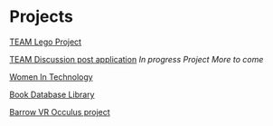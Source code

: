 # Projects
[TEAM Lego Project](https://github.com/rubyg-2/Projects/tree/main/TEAM%20Lego%20Project)

[TEAM Discussion post application](https://github.com/rubyg-2/Projects/tree/main/CSE%20360%20Discussion%20Post%20Team%20Project) *In progress Project More to come*

[Women In Technology](https://github.com/rubyg-2/Women-In-Tech/tree/main)

[Book Database Library](https://github.com/rubyg-2/Projects/tree/main/Book%20Library)

[Barrow VR Occulus project](https://github.com/rubyg-2/model-viewer-oculus-VR)
